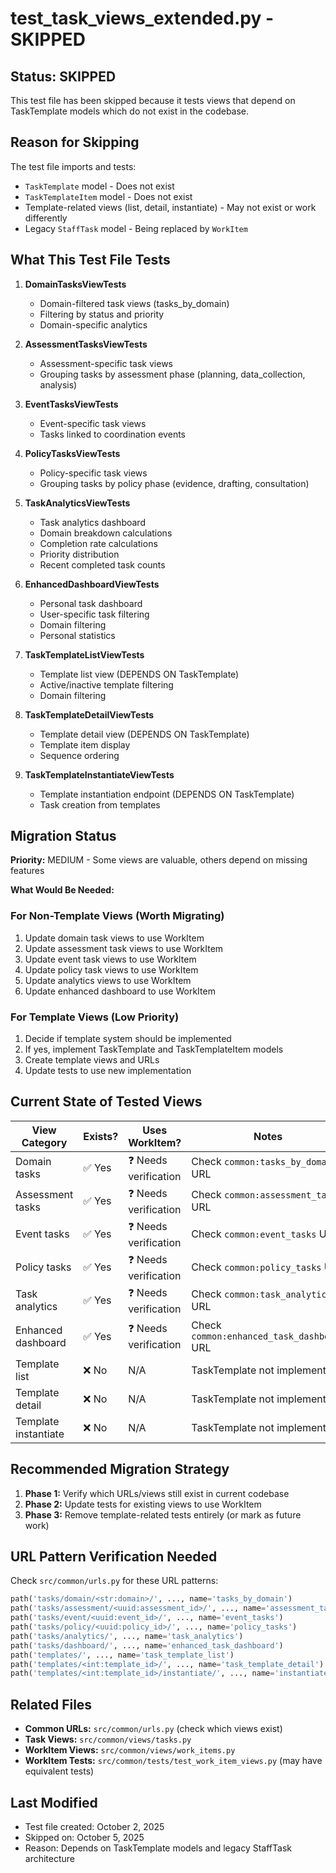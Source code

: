 # test_task_views_extended.py - SKIPPED

## Status: SKIPPED

This test file has been skipped because it tests views that depend on TaskTemplate models which do not exist in the codebase.

## Reason for Skipping

The test file imports and tests:
- `TaskTemplate` model - Does not exist
- `TaskTemplateItem` model - Does not exist
- Template-related views (list, detail, instantiate) - May not exist or work differently
- Legacy `StaffTask` model - Being replaced by `WorkItem`

## What This Test File Tests

1. **DomainTasksViewTests**
   - Domain-filtered task views (tasks_by_domain)
   - Filtering by status and priority
   - Domain-specific analytics

2. **AssessmentTasksViewTests**
   - Assessment-specific task views
   - Grouping tasks by assessment phase (planning, data_collection, analysis)

3. **EventTasksViewTests**
   - Event-specific task views
   - Tasks linked to coordination events

4. **PolicyTasksViewTests**
   - Policy-specific task views
   - Grouping tasks by policy phase (evidence, drafting, consultation)

5. **TaskAnalyticsViewTests**
   - Task analytics dashboard
   - Domain breakdown calculations
   - Completion rate calculations
   - Priority distribution
   - Recent completed task counts

6. **EnhancedDashboardViewTests**
   - Personal task dashboard
   - User-specific task filtering
   - Domain filtering
   - Personal statistics

7. **TaskTemplateListViewTests**
   - Template list view (DEPENDS ON TaskTemplate)
   - Active/inactive template filtering
   - Domain filtering

8. **TaskTemplateDetailViewTests**
   - Template detail view (DEPENDS ON TaskTemplate)
   - Template item display
   - Sequence ordering

9. **TaskTemplateInstantiateViewTests**
   - Template instantiation endpoint (DEPENDS ON TaskTemplate)
   - Task creation from templates

## Migration Status

**Priority:** MEDIUM - Some views are valuable, others depend on missing features

**What Would Be Needed:**

### For Non-Template Views (Worth Migrating)
1. Update domain task views to use WorkItem
2. Update assessment task views to use WorkItem
3. Update event task views to use WorkItem
4. Update policy task views to use WorkItem
5. Update analytics views to use WorkItem
6. Update enhanced dashboard to use WorkItem

### For Template Views (Low Priority)
1. Decide if template system should be implemented
2. If yes, implement TaskTemplate and TaskTemplateItem models
3. Create template views and URLs
4. Update tests to use new implementation

## Current State of Tested Views

| View Category | Exists? | Uses WorkItem? | Notes |
|--------------|---------|----------------|-------|
| Domain tasks | ✅ Yes | ❓ Needs verification | Check `common:tasks_by_domain` URL |
| Assessment tasks | ✅ Yes | ❓ Needs verification | Check `common:assessment_tasks` URL |
| Event tasks | ✅ Yes | ❓ Needs verification | Check `common:event_tasks` URL |
| Policy tasks | ✅ Yes | ❓ Needs verification | Check `common:policy_tasks` URL |
| Task analytics | ✅ Yes | ❓ Needs verification | Check `common:task_analytics` URL |
| Enhanced dashboard | ✅ Yes | ❓ Needs verification | Check `common:enhanced_task_dashboard` URL |
| Template list | ❌ No | N/A | TaskTemplate not implemented |
| Template detail | ❌ No | N/A | TaskTemplate not implemented |
| Template instantiate | ❌ No | N/A | TaskTemplate not implemented |

## Recommended Migration Strategy

1. **Phase 1:** Verify which URLs/views still exist in current codebase
2. **Phase 2:** Update tests for existing views to use WorkItem
3. **Phase 3:** Remove template-related tests entirely (or mark as future work)

## URL Pattern Verification Needed

Check `src/common/urls.py` for these URL patterns:
```python
path('tasks/domain/<str:domain>/', ..., name='tasks_by_domain')
path('tasks/assessment/<uuid:assessment_id>/', ..., name='assessment_tasks')
path('tasks/event/<uuid:event_id>/', ..., name='event_tasks')
path('tasks/policy/<uuid:policy_id>/', ..., name='policy_tasks')
path('tasks/analytics/', ..., name='task_analytics')
path('tasks/dashboard/', ..., name='enhanced_task_dashboard')
path('templates/', ..., name='task_template_list')
path('templates/<int:template_id>/', ..., name='task_template_detail')
path('templates/<int:template_id>/instantiate/', ..., name='instantiate_template')
```

## Related Files

- **Common URLs:** `src/common/urls.py` (check which views exist)
- **Task Views:** `src/common/views/tasks.py`
- **WorkItem Views:** `src/common/views/work_items.py`
- **WorkItem Tests:** `src/common/tests/test_work_item_views.py` (may have equivalent tests)

## Last Modified

- Test file created: October 2, 2025
- Skipped on: October 5, 2025
- Reason: Depends on TaskTemplate models and legacy StaffTask architecture
